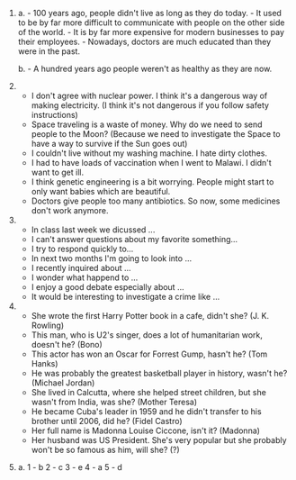 1. 
    a.
        - 100 years ago, people didn't live as long as they do today.
        - It used to be by far more difficult to communicate with people on the other side of the world.
        - It is by far more expensive for modern businesses to pay their employees.
        - Nowadays, doctors are much educated than they were in the past.

    b.
        - A hundred years ago people weren't as healthy as they are now.

2. 
    - I don't agree with nuclear power. I think it's a dangerous way of making electricity. (I think it's not dangerous if you follow safety instructions)
    - Space traveling is a waste of money. Why do we need to send people to the Moon? (Because we need to investigate the Space to have a way to survive if the Sun goes out)
    - I couldn't live without my washing machine. I hate dirty clothes.
    - I had to have loads of vaccination when I went to Malawi. I didn't want to get ill.
    - I think genetic engineering is a bit worrying. People might start to only want babies which are beautiful.
    - Doctors give people too many antibiotics. So now, some medicines don't work anymore.

3. 
    - In class last week we dicussed ...
    - I can't answer questions about my favorite something...
    - I try to respond quickly to...
    - In next two months I'm going to look into ...
    - I recently inquired about ...
    - I wonder what happend to ...
    - I enjoy a good debate especially about ...
    - It would be interesting to investigate a crime like ...

4. 
    - She wrote the first Harry Potter book in a cafe, didn't she? (J. K. Rowling)
    - This man, who is U2's singer, does a lot of humanitarian work, doesn't he? (Bono)
    - This actor has won an Oscar for Forrest Gump, hasn't he? (Tom Hanks)
    - He was probably the greatest basketball player in history, wasn't he? (Michael Jordan)
    - She lived in Calcutta, where she helped street children, but she wasn't from India, was she? (Mother Teresa)
    - He became Cuba's leader in 1959 and he didn't transfer to his brother until 2006, did he? (Fidel Castro)
    - Her full name is Madonna Louise Ciccone, isn't it? (Madonna)
    - Her husband was US President. She's very popular but she probably won't be so famous as him, will she? (?)

5. 
    a.
        1 - b
        2 - c
        3 - e
        4 - a
        5 - d